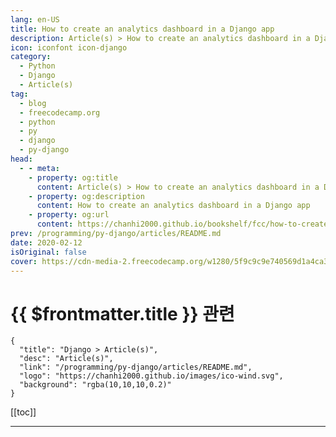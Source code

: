 ```yaml
---
lang: en-US
title: How to create an analytics dashboard in a Django app
description: Article(s) > How to create an analytics dashboard in a Django app
icon: iconfont icon-django
category: 
  - Python
  - Django
  - Article(s)
tag: 
  - blog
  - freecodecamp.org
  - python
  - py
  - django
  - py-django
head:
  - - meta:
    - property: og:title
      content: Article(s) > How to create an analytics dashboard in a Django app
    - property: og:description
      content: How to create an analytics dashboard in a Django app
    - property: og:url
      content: https://chanhi2000.github.io/bookshelf/fcc/how-to-create-an-analytics-dashboard-in-django-app.html
prev: /programming/py-django/articles/README.md
date: 2020-02-12
isOriginal: false
cover: https://cdn-media-2.freecodecamp.org/w1280/5f9c9c9e740569d1a4ca3336.jpg
---
```


# {{ $frontmatter.title }} 관련

```component VPCard
{
  "title": "Django > Article(s)",
  "desc": "Article(s)",
  "link": "/programming/py-django/articles/README.md",
  "logo": "https://chanhi2000.github.io/images/ico-wind.svg",
  "background": "rgba(10,10,10,0.2)"
}
```

[[toc]]

---

<SiteInfo
  name="How to create an analytics dashboard in a Django app"
  desc="Hi folks! Python, data visualization, and programming are the topics I'm profoundly devoted to. That's why I'd like to share with you my ideas as well as my enthusiasm for discovering new ways to present data in a meaningful way. The case I'm going to cover is quite common: you..."
  url="https://freecodecamp.org/news/how-to-create-an-analytics-dashboard-in-django-app"
  logo="https://cdn.freecodecamp.org/universal/favicons/favicon.ico"
  preview="https://cdn-media-2.freecodecamp.org/w1280/5f9c9c9e740569d1a4ca3336.jpg"/>

<!-- TODO: 작성 -->

